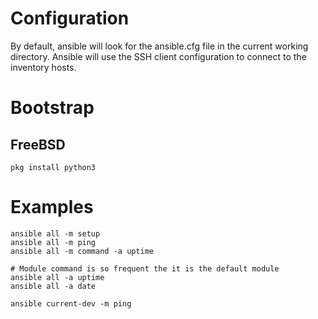 # Configuration

By default, ansible will look for the ansible.cfg file in the current working directory. Ansible will use the SSH client configuration to connect to the inventory hosts.

# Bootstrap

## FreeBSD

```
pkg install python3
```

# Examples

```
ansible all -m setup
ansible all -m ping
ansible all -m command -a uptime

# Module command is so frequent the it is the default module
ansible all -a uptime
ansible all -a date

ansible current-dev -m ping
```